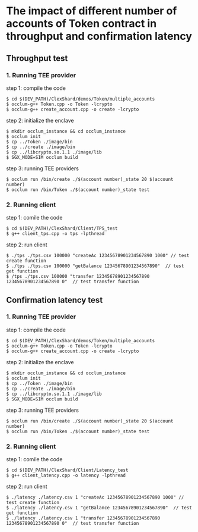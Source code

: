 # The impact of different number of accounts of Token contract in throughput and confirmation latency
## Throughput test
### 1. Running TEE provider
step 1: compile the code
```
$ cd $(DEV_PATH)/ClexShard/demos/Token/multiple_accounts
$ occlum-g++ Token.cpp -o Token -lcrypto
$ occlum-g++ create_account.cpp -o create -lcrypto
```
step 2: initialize the enclave
```
$ mkdir occlum_instance && cd occlum_instance
$ occlum init
$ cp ../Token ./image/bin
$ cp ../create ./image/bin
$ cp ../libcrypto.so.1.1 ./image/lib
$ SGX_MODE=SIM occlum build
```
step 3: running TEE providers
```
$ occlum run /bin/create ./$(account number)_state 20 $(account number)
$ occlum run /bin/Token ./$(account number)_state test
```
### 2. Running client
step 1: comile the code
```
$ cd $(DEV_PATH)/ClexShard/Client/TPS_test
$ g++ client_tps.cpp -o tps -lpthread
```
step 2: run client
```
$ ./tps ./tps.csv 100000 "createAc 12345678901234567890 1000" // test create function
$ ./tps ./tps.csv 100000 "getBalance 12345678901234567890"  // test get function
$ /tps ./tps.csv 100000 "transfer 12345678901234567890 12345678901234567890 0"  // test transfer function
```

## Confirmation latency test
### 1. Running TEE provider
step 1: compile the code
```
$ cd $(DEV_PATH)/ClexShard/demos/Token/multiple_accounts
$ occlum-g++ Token.cpp -o Token -lcrypto
$ occlum-g++ create_account.cpp -o create -lcrypto
```
step 2: initialize the enclave
```
$ mkdir occlum_instance && cd occlum_instance
$ occlum init
$ cp ../Token ./image/bin
$ cp ../create ./image/bin
$ cp ../libcrypto.so.1.1 ./image/lib
$ SGX_MODE=SIM occlum build
```
step 3: running TEE providers
```
$ occlum run /bin/create ./$(account number)_state 20 $(account number)
$ occlum run /bin/Token ./$(account number)_state test
```
### 2. Running client
step 1: comile the code
```
$ cd $(DEV_PATH)/ClexShard/Client/Latency_test
$ g++ client_latency.cpp -o latency -lpthread
```
step 2: run client
```
$ ./latency ./latency.csv 1 "createAc 12345678901234567890 1000" // test create function
$ ./latency ./latency.csv 1 "getBalance 12345678901234567890"  // test get function
$ ./latency ./latency.csv 1 "transfer 12345678901234567890 12345678901234567890 0"  // test transfer function
```